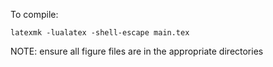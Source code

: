 To compile:

```
latexmk -lualatex -shell-escape main.tex 
```

NOTE: ensure all figure files are in the appropriate directories
